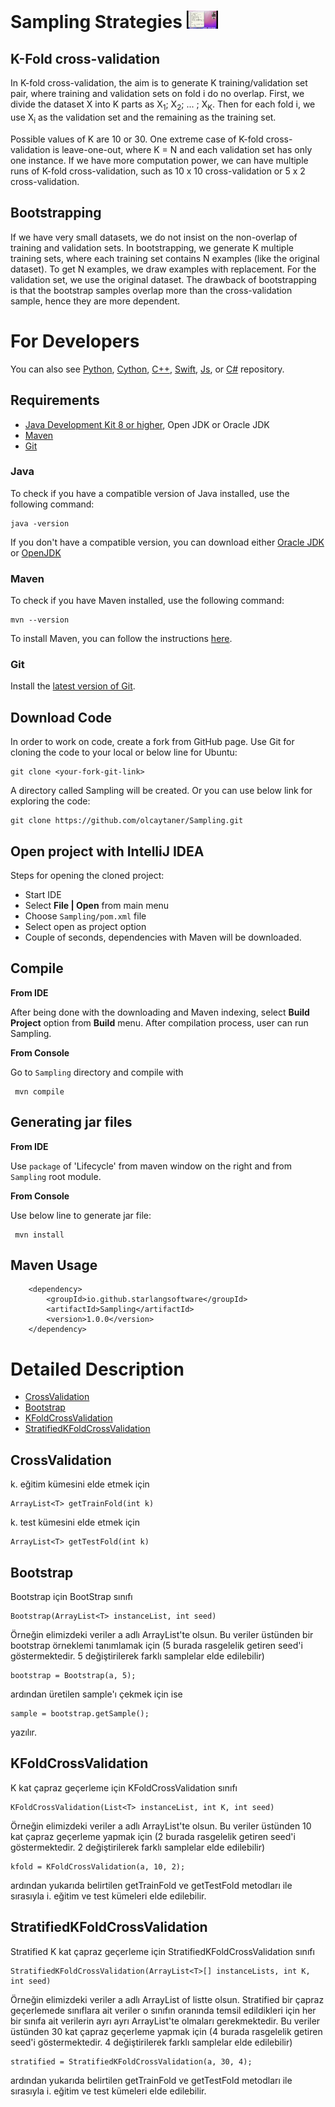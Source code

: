 Sampling Strategies [<img src=video.jpg width="10%">](https://youtu.be/wijWOiv70nE)
============

## K-Fold cross-validation
In K-fold cross-validation, the aim is to generate K training/validation set pair, where training and validation sets on fold i do no overlap. First, we divide the dataset X into K parts as X<sub>1</sub>; X<sub>2</sub>; ... ; X<sub>K</sub>. Then for each fold i, we use X<sub>i</sub> as the validation set and the remaining as the training set.

Possible values of K are 10 or 30. One extreme case of K-fold cross-validation is leave-one-out, where K = N and each validation set has only one instance.
If we have more computation power, we can have multiple runs of K-fold cross-validation, such as 10 x 10 cross-validation or 5 x 2 cross-validation.

## Bootstrapping

If we have very small datasets, we do not insist on the non-overlap of training and validation sets. In bootstrapping, we generate K multiple training sets, where each training set contains N examples (like the original dataset). To get N examples, we draw examples with replacement. For the validation set, we use the original dataset. The drawback of bootstrapping is that the bootstrap samples overlap more than the cross-validation sample, hence they are more dependent.

For Developers
============

You can also see [Python](https://github.com/starlangsoftware/Sampling-Py), [Cython](https://github.com/starlangsoftware/Sampling-Cy), [C++](https://github.com/starlangsoftware/Sampling-CPP), [Swift](https://github.com/starlangsoftware/Sampling-Swift), [Js](https://github.com/starlangsoftware/Sampling-Js), or [C#](https://github.com/starlangsoftware/Sampling-CS) repository.

## Requirements

* [Java Development Kit 8 or higher](#java), Open JDK or Oracle JDK
* [Maven](#maven)
* [Git](#git)

### Java 

To check if you have a compatible version of Java installed, use the following command:

    java -version
    
If you don't have a compatible version, you can download either [Oracle JDK](https://www.oracle.com/technetwork/java/javase/downloads/jdk8-downloads-2133151.html) or [OpenJDK](https://openjdk.java.net/install/)    

### Maven
To check if you have Maven installed, use the following command:

    mvn --version
    
To install Maven, you can follow the instructions [here](https://maven.apache.org/install.html).      

### Git

Install the [latest version of Git](https://git-scm.com/book/en/v2/Getting-Started-Installing-Git).

## Download Code

In order to work on code, create a fork from GitHub page. 
Use Git for cloning the code to your local or below line for Ubuntu:

	git clone <your-fork-git-link>

A directory called Sampling will be created. Or you can use below link for exploring the code:

	git clone https://github.com/olcaytaner/Sampling.git

## Open project with IntelliJ IDEA

Steps for opening the cloned project:

* Start IDE
* Select **File | Open** from main menu
* Choose `Sampling/pom.xml` file
* Select open as project option
* Couple of seconds, dependencies with Maven will be downloaded. 


## Compile

**From IDE**

After being done with the downloading and Maven indexing, select **Build Project** option from **Build** menu. After compilation process, user can run Sampling.

**From Console**

Go to `Sampling` directory and compile with 

     mvn compile 

## Generating jar files

**From IDE**

Use `package` of 'Lifecycle' from maven window on the right and from `Sampling` root module.

**From Console**

Use below line to generate jar file:

     mvn install

## Maven Usage

        <dependency>
            <groupId>io.github.starlangsoftware</groupId>
            <artifactId>Sampling</artifactId>
            <version>1.0.0</version>
        </dependency>

Detailed Description
============

+ [CrossValidation](#crossvalidation)
+ [Bootstrap](#bootstrap)
+ [KFoldCrossValidation](#kfoldcrossvalidation)
+ [StratifiedKFoldCrossValidation](#stratifiedkfoldcrossvalidation)

## CrossValidation

k. eğitim kümesini elde etmek için

	ArrayList<T> getTrainFold(int k)

k. test kümesini elde etmek için

	ArrayList<T> getTestFold(int k)

## Bootstrap

Bootstrap için BootStrap sınıfı

	Bootstrap(ArrayList<T> instanceList, int seed)

Örneğin elimizdeki veriler a adlı ArrayList'te olsun. Bu veriler üstünden bir bootstrap 
örneklemi tanımlamak için (5 burada rasgelelik getiren seed'i göstermektedir. 5 
değiştirilerek farklı samplelar elde edilebilir)

	bootstrap = Bootstrap(a, 5);

ardından üretilen sample'ı çekmek için ise

	sample = bootstrap.getSample();

yazılır.

## KFoldCrossValidation

K kat çapraz geçerleme için KFoldCrossValidation sınıfı

	KFoldCrossValidation(List<T> instanceList, int K, int seed)

Örneğin elimizdeki veriler a adlı ArrayList'te olsun. Bu veriler üstünden 10 kat çapraz 
geçerleme yapmak için (2 burada rasgelelik getiren seed'i göstermektedir. 2 
değiştirilerek farklı samplelar elde edilebilir)

	kfold = KFoldCrossValidation(a, 10, 2);

ardından yukarıda belirtilen getTrainFold ve getTestFold metodları ile sırasıyla i. eğitim
ve test kümeleri elde edilebilir. 

## StratifiedKFoldCrossValidation

Stratified K kat çapraz geçerleme için StratifiedKFoldCrossValidation sınıfı

	StratifiedKFoldCrossValidation(ArrayList<T>[] instanceLists, int K, int seed)

Örneğin elimizdeki veriler a adlı ArrayList of listte olsun. Stratified bir çapraz 
geçerlemede sınıflara ait veriler o sınıfın oranında temsil edildikleri için her bir 
sınıfa ait verilerin ayrı ayrı ArrayList'te olmaları gerekmektedir. Bu veriler üstünden 
30 kat çapraz geçerleme yapmak için (4 burada rasgelelik getiren seed'i göstermektedir. 4 
değiştirilerek farklı samplelar elde edilebilir)

	stratified = StratifiedKFoldCrossValidation(a, 30, 4);

ardından yukarıda belirtilen getTrainFold ve getTestFold metodları ile sırasıyla i. eğitim
ve test kümeleri elde edilebilir. 
